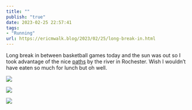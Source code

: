 ```yaml
---
title: ""
publish: "true"
date: 2023-02-25 22:57:41
tags:
- "Running"
url: https://ericmwalk.blog/2023/02/25/long-break-in.html
---
```

Long break in between basketball games today and the sun was out so I took advantage of the nice [paths](http://www.strava.com/activities/8622007533) by the river in Rochester. Wish I wouldn’t have eaten so much for lunch but oh well.

![](https://ericmwalk.blog/uploads/2023/46553d7de9.jpg)

![](https://ericmwalk.blog/uploads/2023/2505c7e2a9.jpg)

![](https://ericmwalk.blog/uploads/2023/8be87e9f38.jpg)